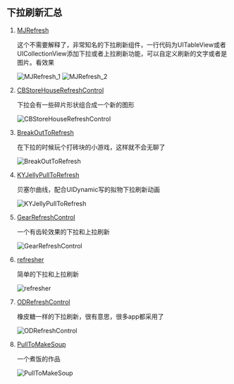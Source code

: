 ## 下拉刷新汇总

1. [MJRefresh](https://github.com/CoderMJLee/MJRefresh)
    
    这个不需要解释了，非常知名的下拉刷新组件，一行代码为UITableView或者UICollectionView添加下拉或者上拉刷新功能，可以自定义刷新的文字或者是图片。看效果

    ![MJRefresh_1](https://supergithuber.github.io/img/MJRefresh_1.gif)
    ![MJRefresh_2](https://supergithuber.github.io/img/MJRefresh_2.gif)
    
2. [CBStoreHouseRefreshControl](https://github.com/coolbeet/CBStoreHouseRefreshControl)

    下拉会有一些碎片形状组合成一个新的图形
    
    ![CBStoreHouseRefreshControl](https://supergithuber.github.io/img/CBStoreHouseRefreshControl.gif)
    
3. [BreakOutToRefresh](https://github.com/dasdom/BreakOutToRefresh)

    在下拉的时候玩个打砖块的小游戏，这样就不会无聊了
    
    ![BreakOutToRefresh](https://supergithuber.github.io/img/BreakOutToRefresh.gif)
    
4. [KYJellyPullToRefresh](https://github.com/KittenYang/KYJellyPullToRefresh)

    贝塞尔曲线，配合UIDynamic写的拟物下拉刷新动画
    
    ![KYJellyPullToRefresh](https://supergithuber.github.io/img/KYJellyPullToRefresh.gif)
    
5. [GearRefreshControl](https://github.com/andreamazz/GearRefreshControl)

    一个有齿轮效果的下拉和上拉刷新
    
    ![GearRefreshControl](https://supergithuber.github.io/img/GearRefreshControl.gif)
    
6. [refresher](https://github.com/jcavar/refresher)

    简单的下拉和上拉刷新
    
    ![refresher](https://supergithuber.github.io/img/refresher.gif)
    
7. [ODRefreshControl](https://github.com/Sephiroth87/ODRefreshControl)

    橡皮糖一样的下拉刷新，很有意思，很多app都采用了
    
    ![ODRefreshControl](https://supergithuber.github.io/img/ODRefreshControl.jpg)
    
8. [PullToMakeSoup](https://github.com/Yalantis/PullToMakeSoup)

    一个煮饭的作品
    
    ![PullToMakeSoup](https://supergithuber.github.io/img/PullToMakeSoup.gif)
